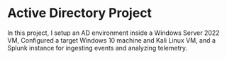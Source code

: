 # Active Directory Project

In this project, I setup an AD environment inside a Windows Server 2022 VM, Configured a target Windows 10 machine and Kali Linux VM, and a Splunk instance for ingesting events and analyzing telemetry.

